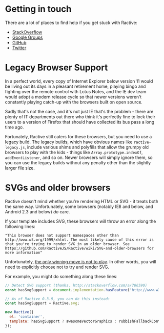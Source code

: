 # Getting in touch

There are a lot of places to find help if you get stuck with Ractive:

* [StackOverflow](http://stackoverflow.com/questions/tagged/ractivejs)
* [Google Groups](http://groups.google.com/forum/#!forum/ractive-js)
* [GitHub](https://github.com/ractivejs/ractive/issues)
* [Twitter](http://twitter.com/RactiveJS)

# Legacy Browser Support

In a perfect world, every copy of Internet Explorer below version 11 would be living out its days in a pleasant retirement home, playing bingo and fighting over the remote control with Lotus Notes, and the IE dev team would adopt a modern release cycle so that newer versions weren't constantly playing catch-up with the browsers built on open source.

Sadly that's not the case, and it's not just IE that's the problem - there are plenty of IT departments out there who think it's perfectly fine to lock their users to a version of Firefox that should have collected its bus pass a long time ago.

Fortunately, Ractive still caters for these browsers, but you need to use a legacy build. The legacy builds, which have obvious names like `ractive-legacy.js`, include various shims and polyfills that allow the grumpy old browsers to play with the kids - things like `Array.prototype.indexOf`, `addEventListener`, and so on. Newer browsers will simply ignore them, so you can use the legacy builds without any penalty other than the slightly larger file size.

# SVGs and older browsers

Ractive doesn't mind whether you're rendering HTML or SVG - it treats both the same way. Unfortunately, some browsers (notably IE8 and below, and Android 2.3 and below) *do* care.

If your template includes SVG, these browsers will throw an error along the following lines:

```
"This browser does not support namespaces other than http://www.w3.org/1999/xhtml. The most likely cause of this error is that you're trying to render SVG in an older browser. See https://github.com/RactiveJS/Ractive/wiki/SVG-and-older-browsers for more information"
```

Unfortunately, [the only winning move is not to play](http://xkcd.com/601/). In other words, you will need to explicitly choose not to try and render SVG.

For example, you might do something along these lines:

```js
// Detect SVG support (thanks, http://stackoverflow.com/a/706590)
const hasSvgSupport = document.implementation.hasFeature('http://www.w3.org/TR/SVG11/feature#BasicStructure', '1.1');

// As of Ractive 0.3.9, you can do this instead:
const hasSvgSupport = Ractive.svg;

new Ractive({
  el: 'container',
  template: hasSvgSupport ? awesomeVectorGraphics : rubbishFallbackContent;
});
```
